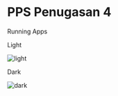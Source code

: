 # PPS Penugasan 4
Running Apps

Light

![light](https://github.com/user-attachments/assets/ce7cee5c-adbd-4096-8909-38762c995836)

Dark

![dark](https://github.com/user-attachments/assets/bb418b7e-46d3-4fb4-91c6-577f49d40487)
